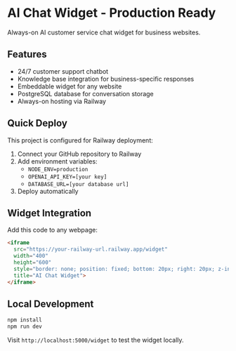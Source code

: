 # AI Chat Widget - Production Ready

Always-on AI customer service chat widget for business websites.

## Features
- 24/7 customer support chatbot
- Knowledge base integration for business-specific responses
- Embeddable widget for any website
- PostgreSQL database for conversation storage
- Always-on hosting via Railway

## Quick Deploy
This project is configured for Railway deployment:

1. Connect your GitHub repository to Railway
2. Add environment variables:
   - `NODE_ENV=production`
   - `OPENAI_API_KEY=[your key]`
   - `DATABASE_URL=[your database url]`
3. Deploy automatically

## Widget Integration
Add this code to any webpage:

```html
<iframe 
  src="https://your-railway-url.railway.app/widget" 
  width="400" 
  height="600"
  style="border: none; position: fixed; bottom: 20px; right: 20px; z-index: 9999; background: transparent;"
  title="AI Chat Widget">
</iframe>
```

## Local Development
```bash
npm install
npm run dev
```

Visit `http://localhost:5000/widget` to test the widget locally.